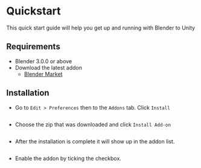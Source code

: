 # Quickstart

This quick start guide will help you get up and running with Blender to Unity

## Requirements

- Blender 3.0.0 or above
- Download the latest addon
    - [Blender Market](https://blendermarket.com/products/blender-to-unity)
    <!-- - [Gumroad](https://b3dhub.gumroad.com/l/blender-to-unity) -->

## Installation

- Go to `Edit > Preferences` then to the `Addons` tab. Click `Install`

<p><img :src="$withBase('/img/installation.png')" alt='' /></p>

- Choose the zip that was downloaded and click `Install Add-on`
  
<p><img :src="$withBase('/img/installation1.png')" alt='' /></p>

- After the installation is complete it will show up in the addon list.

<p><img :src="$withBase('/img/addon_disable.png')" alt='' /></p>

- Enable the addon by ticking the checkbox.

<p><img :src="$withBase('/img/addon_enable.png')" alt='' /></p>